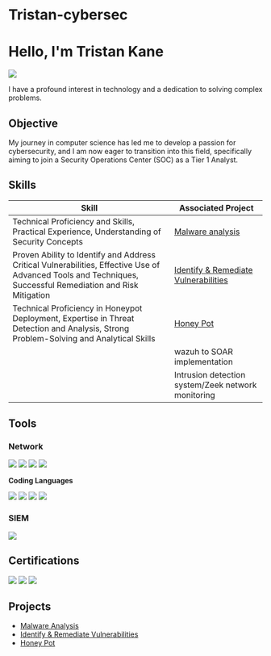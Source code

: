 # Tristan-cybersec
# Hello, I'm Tristan Kane
<a href="www.linkedin.com/in/tristan-kane-a064b4179"><img src="https://img.shields.io/badge/-LinkedIn-0072b1?&style=for-the-badge&logo=linkedin&logoColor=white" /></a>


I have a profound interest in technology and a dedication to solving complex problems.

## Objective

My journey in computer science has led me to develop a passion for cybersecurity, and I am now eager to transition into this field, specifically aiming to join a Security Operations Center (SOC) as a Tier 1 Analyst.

## Skills

| Skill                                         | Associated Project         |
|-----------------------------------------------|----------------------------|
|  Technical Proficiency and Skills, Practical Experience, Understanding of Security Concepts         | <a href="https://github.com/Tristan-cybersec/Malware-Analysis">Malware analysis</a>|
|   Proven Ability to Identify and Address Critical Vulnerabilities, Effective Use of Advanced Tools and Techniques, Successful Remediation and Risk Mitigation  |<a href="https://github.com/Tristan-cybersec/-identify-remediate-vulnerabilities/blob/main/README.md">Identify & Remediate Vulnerabilities</a>|
| Technical Proficiency in Honeypot Deployment, Expertise in Threat Detection and Analysis,  Strong Problem-Solving and Analytical Skills          |<a href="https://github.com/Tristan-cybersec/HoneyPot">Honey Pot</a>|
|           | wazuh to SOAR implementation|
|           |Intrusion detection system/Zeek network monitoring |


## Tools


### Network
<div>
    <img src="https://img.shields.io/badge/-Wireshark-1679A7?&style=for-the-badge&logo=Wireshark&logoColor=white" />
   <img src="https://img.shields.io/badge/-WiFi%20Analyzer-FF0000?style=for-the-badge&logo=wifi&logoColor=white" />

<img src="https://img.shields.io/badge/-Ping%20%26%20Traceroute-28A745?style=for-the-badge&logo=network&logoColor=white" />
<img src="https://img.shields.io/badge/-Nmap-ADD8E6?style=for-the-badge&logo=nmap&logoColor=white" />



</div>
<div> 

</div>


**Coding Languages**


<div>
<img src="https://img.shields.io/badge/-Python-F7DF1E?style=for-the-badge&logo=Python&logoColor=black" />
<img src="https://img.shields.io/badge/-HTML-E34F26?style=for-the-badge&logo=HTML5&logoColor=white" />
<img src="https://img.shields.io/badge/-CSS-1572B6?style=for-the-badge&logo=CSS3&logoColor=white" />
<img src="https://img.shields.io/badge/-Java-FF5722?style=for-the-badge&logo=Java&logoColor=white" />


    
</div>


### SIEM
<div>
    <img src="https://img.shields.io/badge/-Splunk-000000?&style=for-the-badge&logo=Splunk&logoColor=white" />
    
</div>

## Certifications

<div>
<img src="https://img.shields.io/badge/-Security%2B-FF0000?&style=for-the-badge&logo=CompTIA&logoColor=white" />
<img src="https://img.shields.io/badge/-Coursera-0000FF?&style=for-the-badge&logo=Coursera&logoColor=white" />
<img src="https://img.shields.io/badge/-Google_Cybersecurity_Professional_Certificate-4285F4?&style=for-the-badge&logo=Google&logoColor=white" />


</div>

## Projects
- <a href="https://github.com/Tristan-cybersec/Malware-Analysis">Malware Analysis</a>
- <a href="https://github.com/Tristan-cybersec/-identify-remediate-vulnerabilities/blob/main/README.md">Identify & Remediate Vulnerabilities</a>
- <a href="https://github.com/Tristan-cybersec/HoneyPot">Honey Pot</a>
